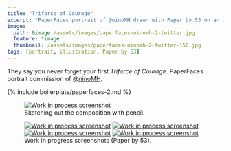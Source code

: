 ```yaml
---
title: "Triforce of Courage"
excerpt: "PaperFaces portrait of @ninoMH drawn with Paper by 53 on an iPad."
image: 
  path: &image /assets/images/paperfaces-ninomh-2-twitter.jpg 
  feature: *image
  thumbnail: /assets/images/paperfaces-ninomh-2-twitter-150.jpg
tags: [portrait, illustration, Paper by 53]
---
```


They say you never forget your first *Triforce of Courage*. PaperFaces portrait commission of <a href="http://twitter.com/ninoMH">@ninoMH</a>.

{% include boilerplate/paperfaces-2.md %}

<figure>
	<a href="{{ site.url }}/assets/images/paperfaces-ninomh-process-1-lg.jpg"><img src="{{ site.url }}/assets/images/paperfaces-ninomh-process-1-750.jpg" alt="Work in process screenshot"></a>
	<figcaption>Sketching out the composition with pencil.</figcaption>
</figure>

<figure class="half">
	<a href="{{ site.url }}/assets/images/paperfaces-ninomh-process-2-lg.jpg"><img src="{{ site.url }}/assets/images/paperfaces-ninomh-process-2-600.jpg" alt="Work in process screenshot"></a>
	<a href="{{ site.url }}/assets/images/paperfaces-ninomh-process-3-lg.jpg"><img src="{{ site.url }}/assets/images/paperfaces-ninomh-process-3-600.jpg" alt="Work in process screenshot"></a>
	<a href="{{ site.url }}/assets/images/paperfaces-ninomh-process-4-lg.jpg"><img src="{{ site.url }}/assets/images/paperfaces-ninomh-process-4-600.jpg" alt="Work in process screenshot"></a>
	<a href="{{ site.url }}/assets/images/paperfaces-ninomh-process-5-lg.jpg"><img src="{{ site.url }}/assets/images/paperfaces-ninomh-process-5-600.jpg" alt="Work in process screenshot"></a>
	<figcaption>Work in progress screenshots (Paper by 53).</figcaption>
</figure>
